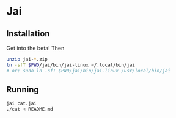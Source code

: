 # Jai

## Installation

Get into the beta! Then

```sh
unzip jai-*.zip
ln -sfT $PWD/jai/bin/jai-linux ~/.local/bin/jai
# or; sudo ln -sfT $PWD/jai/bin/jai-linux /usr/local/bin/jai
```

## Running

```sh
jai cat.jai
./cat < README.md
```
